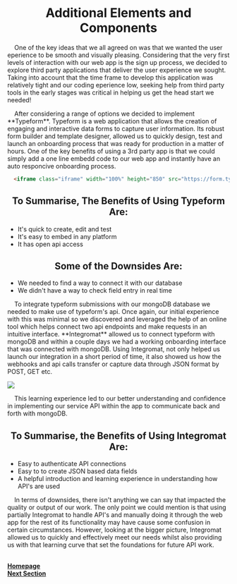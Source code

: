 <h1 align="center">Additional Elements and Components</h1>

<p>&nbsp;&nbsp;&nbsp;&nbsp;One of the key ideas that we all agreed on was that we wanted the user eperience to be smooth and visually pleasing. Considering that the very first levels of interaction with our web app is the sign up process, we decided to explore third party applications that deliver the user experience we sought. Taking into account that the time frame to develop this application was relatively tight and our coding eperience low, seeking help from third party tools in the early stages was critical in helping us get the head start we needed!</p>

<p>&nbsp;&nbsp;&nbsp;&nbsp;After considering a range of options we decided to implement **Typeform**. Typeform is a web application that allows the creation of engaging and interactive data forms to capture user information. Its robust form builder and template designer, allowed us to quickly design, test and launch an onboarding process that was ready for production in a matter of hours. One of the key benefits of using a 3rd party app is that we could simply add a one line embedd code to our web app and instantly have an auto responcive onboarding process.</p>

```html
  <iframe class="iframe" width="100%" height="850" src="https://form.typeform.com/to/<typeformID>?typeform-medium=embed-snippet" frameborder="0" allowfullscreen data-transparency="100"></iframe>

```

<h2 align="center">To Summarise, <b>The Benefits of Using Typeform</b> Are:</h2>

- It's quick to create, edit and test
- It's easy to embed in any platform
- It has open api access

<h2 align="center">Some of <b>the Downsides</b> Are:</h2>

- We needed to find a way to connect it with our database
- We didn't have a way to check field entry in real time

<p>&nbsp;&nbsp;&nbsp;&nbsp;To integrate typeform submissions with our mongoDB database we needed to make use of typeform's api. Once again, our initial experience with this was minimal so we discovered and leveraged the help of an online tool which helps connect two api endpoints and make requests in an intuitive interface. **Integromat** allowed us to connect typeform with mongoDB and within a couple days we had a working onboarding interface that was connected with mongoDB. Using Integromat, not only helped us launch our integration in a short period of time, it also showed us how the webhooks and api calls transfer or capture data through JSON format by POST, GET etc.</p>

![](https://i.ibb.co/kx58mLx/Screenshot-2021-04-29-at-14-29-10.png)

<p>&nbsp;&nbsp;&nbsp;&nbsp;This learning experience led to our better understanding and confidence in implementing our service API within the app to communicate back and forth with mongoDB.</p>

<h2 align="center">To Summarise, <b>the Benefits of Using Integromat</b> Are:</h2>

- Easy to authenticate API connections
- Easy to to create JSON based data fields
- A helpful introduction and learning experience in understanding how API's are used

<p>&nbsp;&nbsp;&nbsp;&nbsp;In terms of downsides, there isn't anything we can say that impacted the quality or output of our work. The only point we could mention is that using partially Integromat to handle API's and manually doing it through the web app for the rest of its functionality may have cause some confusion in certain circumstances. However, looking at the bigger picture, Integromat allowed us to quickly and effectively meet our needs whilst also providing us with that learning curve that set the foundations for future API work.</p>

<br>
<a href="https://github.com/JaiRanchod/Desk-10-Software-Engineering-Group-Project/tree/release">
<b>Homepage</b></a>
<br>
<a href="https://github.com/JaiRanchod/Desk-10-Software-Engineering-Group-Project/blob/develop/Documentation%20Notes/Deployment%20details.md">
<b>Next Section</b></a>
